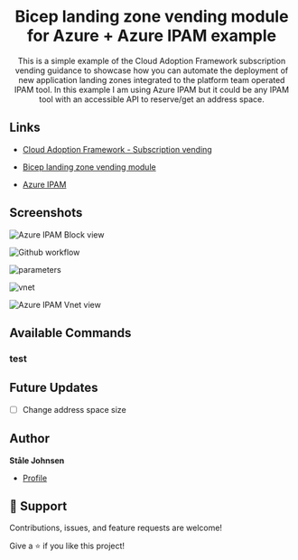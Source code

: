 <h1 align="center">Bicep landing zone vending module for Azure + Azure IPAM example </h1>

<p align="center">This is a simple example of the Cloud Adoption Framework subscription vending guidance to showcase how you can automate the deployment of new application landing zones integrated to the platform team operated IPAM tool. In this example I am using Azure IPAM but it could be any IPAM tool with an accessible API to reserve/get an address space. </p>

## Links

- [Cloud Adoption Framework - Subscription vending](https://learn.microsoft.com/en-us/azure/cloud-adoption-framework/ready/landing-zone/design-area/subscription-vending "Cloud Adoption Framework - Subscription vending")

- [Bicep landing zone vending module](https://github.com/Azure/bicep-lz-vending "Bicep landing zone vending module for Azure repo")

- [Azure IPAM](https://github.com/Azure/ipam "Azure IPAM repo")


## Screenshots

![Azure IPAM Block view](https://user-images.githubusercontent.com/98233333/229578429-1619fdbd-a262-4742-b751-ba5c3058a725.png)

![Github workflow](https://user-images.githubusercontent.com/98233333/229582332-b1a0e39d-8d8f-4517-ae32-43865c8a4029.png)

![parameters](https://user-images.githubusercontent.com/98233333/229581348-c0f4787c-5e3e-4804-a1b1-6edc9b6e7ca3.png)

![vnet](https://user-images.githubusercontent.com/98233333/229580473-08b73e76-7ee4-40f8-a772-0a74ee557978.png)

![Azure IPAM Vnet view](https://user-images.githubusercontent.com/98233333/229579412-b7313133-9148-4af9-9453-4bfd0f5aab71.png)

## Available Commands

### test

## Future Updates

- [ ] Change address space size

## Author

**Ståle Johnsen**

- [Profile](https://github.com/stalejohnsen "Ståle Johnsen")

## 🤝 Support

Contributions, issues, and feature requests are welcome!

Give a ⭐️ if you like this project!
